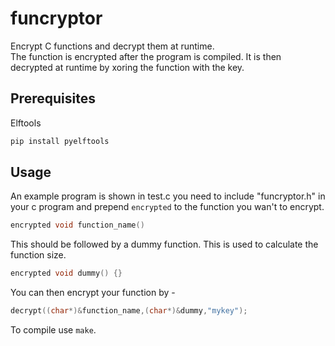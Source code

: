 # funcryptor
Encrypt C functions and decrypt them at runtime.  
The function is encrypted after the program is compiled. It is then decrypted at runtime by xoring the function with the key. 

## Prerequisites
Elftools
```bash
pip install pyelftools
```

## Usage
An example program is shown in test.c 
you need to include "funcryptor.h" in your c program and prepend `encrypted` to the function you wan't to encrypt.  
```c
encrypted void function_name() 
```
  
This should be followed by a dummy function. This is used to calculate the function size.
```c
encrypted void dummy() {}
```
  
You can then encrypt your function by -
```c
decrypt((char*)&function_name,(char*)&dummy,"mykey");
``` 
To compile use `make`.

